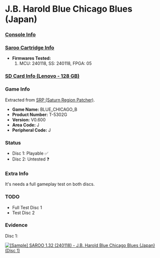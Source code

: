 # J.B. Harold Blue Chicago Blues (Japan)

### [Console Info](../../../../Info/Consoles/VA13/README.md)

### [Saroo Cartridge Info](../../../../Info/Cartridges/RetroGameParadiseStore/1.32F/README.md)

- <b>Firmwares Tested:</b>
  1. MCU: 240118, SS: 240118, FPGA: 05

### [SD Card Info (Lenovo - 128 GB)](../../../../Info/SdCards/Lenovo/128GB/fat32/README.md)

### Game Info

Extracted from [SRP (Saturn Region Patcher)](https://segaxtreme.net/resources/saturn-region-patcher.81/download).

- <b>Game Name:</b> BLUE_CHICAGO_B
- <b>Product Number:</b> T-5302G
- <b>Version:</b> V0.600
- <b>Area Code:</b> J
- <b>Peripheral Code:</b> J

### Status

- Disc 1: Playable :white_check_mark:
- Disc 2: Untested :question:

### Extra Info

It's needs a full gameplay test on both discs.

### TODO

- Full Test Disc 1
- Test Disc 2

### Evidence

Disc 1:

[![[Sample] SAROO 1.32 (240118) - J.B. Harold Blue Chicago Blues (Japan) (Disc 1)](https://img.youtube.com/vi/wXpDGsz7diw/0.jpg)](https://www.youtube.com/watch?v=wXpDGsz7diw)
